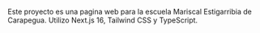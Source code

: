 Este proyecto es una pagina web para la escuela Mariscal Estigarribia de Carapegua.
Utilizo Next.js 16, Tailwind CSS y TypeScript.

